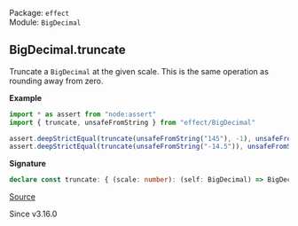 Package: `effect`<br />
Module: `BigDecimal`<br />

## BigDecimal.truncate

Truncate a `BigDecimal` at the given scale. This is the same operation as rounding away from zero.

**Example**

```ts
import * as assert from "node:assert"
import { truncate, unsafeFromString } from "effect/BigDecimal"

assert.deepStrictEqual(truncate(unsafeFromString("145"), -1), unsafeFromString("140"))
assert.deepStrictEqual(truncate(unsafeFromString("-14.5")), unsafeFromString("-14"))
```

**Signature**

```ts
declare const truncate: { (scale: number): (self: BigDecimal) => BigDecimal; (self: BigDecimal, scale?: number): BigDecimal; }
```

[Source](https://github.com/Effect-TS/effect/tree/main/packages/effect/src/BigDecimal.ts#L1203)

Since v3.16.0
